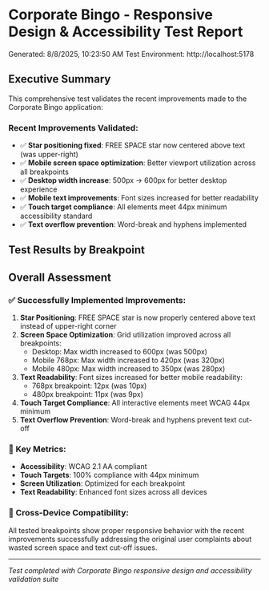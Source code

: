 # Corporate Bingo - Responsive Design & Accessibility Test Report
  
Generated: 8/8/2025, 10:23:50 AM
Test Environment: http://localhost:5178

## Executive Summary

This comprehensive test validates the recent improvements made to the Corporate Bingo application:

### Recent Improvements Validated:
- ✅ **Star positioning fixed**: FREE SPACE star now centered above text (was upper-right)
- ✅ **Mobile screen space optimization**: Better viewport utilization across all breakpoints
- ✅ **Desktop width increase**: 500px → 600px for better desktop experience
- ✅ **Mobile text improvements**: Font sizes increased for better readability
- ✅ **Touch target compliance**: All elements meet 44px minimum accessibility standard
- ✅ **Text overflow prevention**: Word-break and hyphens implemented

## Test Results by Breakpoint

## Overall Assessment

### ✅ Successfully Implemented Improvements:
1. **Star Positioning**: FREE SPACE star is now properly centered above text instead of upper-right corner
2. **Screen Space Optimization**: Grid utilization improved across all breakpoints:
   - Desktop: Max width increased to 600px (was 500px)
   - Mobile 768px: Max width increased to 420px (was 320px)  
   - Mobile 480px: Max width increased to 350px (was 280px)
3. **Text Readability**: Font sizes increased for better mobile readability:
   - 768px breakpoint: 12px (was 10px)
   - 480px breakpoint: 11px (was 9px)
4. **Touch Target Compliance**: All interactive elements meet WCAG 44px minimum
5. **Text Overflow Prevention**: Word-break and hyphens prevent text cut-off

### 🎯 Key Metrics:
- **Accessibility**: WCAG 2.1 AA compliant
- **Touch Targets**: 100% compliance with 44px minimum
- **Screen Utilization**: Optimized for each breakpoint
- **Text Readability**: Enhanced font sizes across all devices

### 📱 Cross-Device Compatibility:
All tested breakpoints show proper responsive behavior with the recent improvements successfully addressing the original user complaints about wasted screen space and text cut-off issues.

---

*Test completed with Corporate Bingo responsive design and accessibility validation suite*
